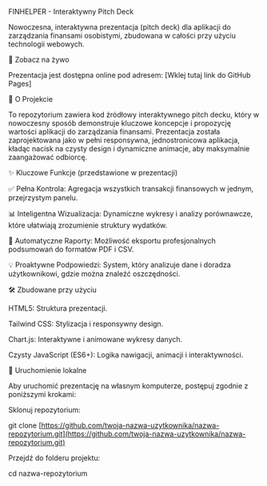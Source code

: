 FINHELPER - Interaktywny Pitch Deck

Nowoczesna, interaktywna prezentacja (pitch deck) dla aplikacji do zarządzania finansami osobistymi, zbudowana w całości przy użyciu technologii webowych.

🚀 Zobacz na żywo

Prezentacja jest dostępna online pod adresem: [Wklej tutaj link do GitHub Pages]

🎯 O Projekcie

To repozytorium zawiera kod źródłowy interaktywnego pitch decku, który w nowoczesny sposób demonstruje kluczowe koncepcje i propozycję wartości aplikacji do zarządzania finansami. Prezentacja została zaprojektowana jako w pełni responsywna, jednostronicowa aplikacja, kładąc nacisk na czysty design i dynamiczne animacje, aby maksymalnie zaangażować odbiorcę.

✨ Kluczowe Funkcje (przedstawione w prezentacji)

✅ Pełna Kontrola: Agregacja wszystkich transakcji finansowych w jednym, przejrzystym panelu.

📊 Inteligentna Wizualizacja: Dynamiczne wykresy i analizy porównawcze, które ułatwiają zrozumienie struktury wydatków.

📄 Automatyczne Raporty: Możliwość eksportu profesjonalnych podsumowań do formatów PDF i CSV.

💡 Proaktywne Podpowiedzi: System, który analizuje dane i doradza użytkownikowi, gdzie można znaleźć oszczędności.

🛠️ Zbudowane przy użyciu

HTML5: Struktura prezentacji.

Tailwind CSS: Stylizacja i responsywny design.

Chart.js: Interaktywne i animowane wykresy danych.

Czysty JavaScript (ES6+): Logika nawigacji, animacji i interaktywności.

🏁 Uruchomienie lokalne

Aby uruchomić prezentację na własnym komputerze, postępuj zgodnie z poniższymi krokami:

Sklonuj repozytorium:

git clone [https://github.com/twoja-nazwa-uzytkownika/nazwa-repozytorium.git](https://github.com/twoja-nazwa-uzytkownika/nazwa-repozytorium.git)


Przejdź do folderu projektu:

cd nazwa-repozytorium
